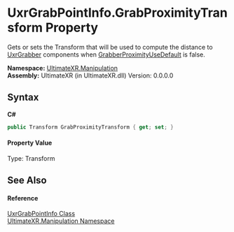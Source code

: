# UxrGrabPointInfo.GrabProximityTransform Property 
 

Gets or sets the Transform that will be used to compute the distance to <a href="T_UltimateXR_Manipulation_UxrGrabber">UxrGrabber</a> components when <a href="P_UltimateXR_Manipulation_UxrGrabPointInfo_GrabberProximityUseDefault">GrabberProximityUseDefault</a> is false.

**Namespace:**&nbsp;<a href="N_UltimateXR_Manipulation">UltimateXR.Manipulation</a><br />**Assembly:**&nbsp;UltimateXR (in UltimateXR.dll) Version: 0.0.0.0

## Syntax

**C#**<br />
``` C#
public Transform GrabProximityTransform { get; set; }
```


#### Property Value
Type: Transform

## See Also


#### Reference
<a href="T_UltimateXR_Manipulation_UxrGrabPointInfo">UxrGrabPointInfo Class</a><br /><a href="N_UltimateXR_Manipulation">UltimateXR.Manipulation Namespace</a><br />